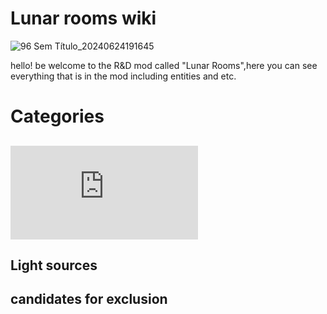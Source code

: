 # Lunar rooms wiki

![96 Sem Título_20240624191645](https://github.com/Redstel/Lunar-rooms-wiki/assets/168801295/ddd7118d-9a76-49a4-aa0c-0aa843687c03)

hello! be welcome to the R&D mod called "Lunar Rooms",here you can see everything that is in the mod including entities and etc. 

# Categories

## ![Entities](https://github.com/Redstel/Lunar-rooms-wiki/blob/main/Entities.md)

## Light sources

## candidates for exclusion

